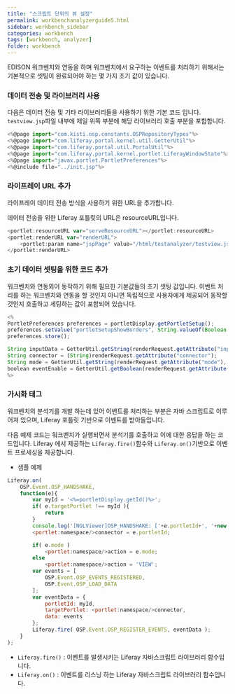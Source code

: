 ```yaml
---
title: "스크립트 단위의 뷰 설정"
permalink: workbenchanalyzerguide5.html
sidebar: workbench_sidebar
categories: workbench
tags: [workbench, analyzer]
folder: workbench
---
```



EDISON 워크벤치와 연동을 하며 워크벤치에서 요구하는 이벤트를 처리하기 위해서는 기본적으로 셋팅이 완료되어야 하는 몇 가지 초기 값이 있습니다.


### 데이터 전송 및 라이브러리 사용
다음은 데이터 전송 및 기타 라이브러리들을 사용하기 위한 기본 코드 입니다.
`testview.jsp`파일 내부에 제일 위쪽 부분에 해당 라이브러리 호출 부분을 포함합니다.
```javascript
<%@page import="com.kisti.osp.constants.OSPRepositoryTypes"%>
<%@page import="com.liferay.portal.kernel.util.GetterUtil"%>
<%@page import="com.liferay.portal.util.PortalUtil"%>
<%@page import="com.liferay.portal.kernel.portlet.LiferayWindowState"%>
<%@page import="javax.portlet.PortletPreferences"%>
<%@include file="../init.jsp"%>
```


### 라이프레이 URL 추가
라이프레이 데이터 전송 방식을 사용하기 위한 URL을 추가합니다.

데이터 전송을 위한 Liferay 포틀릿의 URL은 resourceURL입니다.
```javascript
<portlet:resourceURL var="serveResourceURL"></portlet:resourceURL>
<portlet:renderURL var="renderURL">
    <portlet:param name="jspPage" value="/html/testanalyzer/testview.jsp"/>
</portlet:renderURL>
```

### 초기 데이터 셋팅을 위한 코드 추가
워크벤치와 연동외어 동작하기 위해 필요한 기본값들의 초기 셋팅 값입니다.
이벤트 처리를 하는 워크벤치와 연동을 할 것인지 아니면 독립적으로 사용자에게 제공되어 동작할 것인지 호출하고 세팅하는 값이 포함되어 있습니다.
```javascript
<%
PortletPreferences preferences = portletDisplay.getPortletSetup();
preferences.setValue("portletSetupShowBorders", String.valueOf(Boolean.FALSE));
preferences.store();

String inputData = GetterUtil.getString(renderRequest.getAttribute("inputData"), "{}");
String connector = (String)renderRequest.getAttribute("connector");
String mode = GetterUtil.getString(renderRequest.getAttribute("mode"), "VIEW");
boolean eventEnable = GetterUtil.getBoolean(renderRequest.getAttribute("eventEnable"), true);
%>
```


### 가시화 태그
워크벤치의 분석기를 개발 하는데 있어 이벤트를 처리하는 부분은 자바 스크립트로 이루어져 있으며, Liferay 포틀릿 기반으로 이벤트를 받아들입니다.

다음 예제 코드는 워크벤치가 실행되면서 분석기를 호출하고 이에 대한 응답을 하는 코드입니다.
Liferay 에서 제공하는 `Liferay.fire()`함수와 `Liferay.on()`기반으로 이벤트 프로세싱을 제공합니다.

- 샘플 예제
```javascript
Liferay.on(
  	OSP.Event.OSP_HANDSHAKE,
  	function(e){
  		var myId = '<%=portletDisplay.getId()%>';
  		if( e.targetPortlet !== myId ){
  			return
  		}
  		console.log('[NGLViewer]OSP_HANDSHAKE: ['+e.portletId+', '+new Date()+']');
  		<portlet:namespace/>connector = e.portletId;

  		if( e.mode )
  			<portlet:namespace/>action = e.mode;
  		else
  			<portlet:namespace/>action = 'VIEW';
  		var events = [
  			OSP.Event.OSP_EVENTS_REGISTERED,
  			OSP.Event.OSP_LOAD_DATA
  		];
  		var eventData = {
  			portletId: myId,
  			targetPortlet: <portlet:namespace/>connector,
  			data: events
		};
		Liferay.fire( OSP.Event.OSP_REGISTER_EVENTS, eventData );
	}
);
```

- `Liferay.fire()` : 이벤트를 발생시키는 Liferay 자바스크립트 라이브러리 함수입니다.
- `Liferay.on()` : 이벤트를 리스닝 하는 Liferay 자바스크립트 라이브러리 함수입니다.
